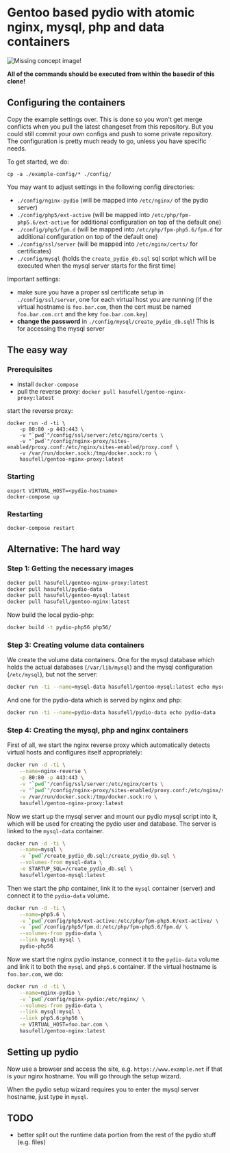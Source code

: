 # Gentoo based pydio with atomic nginx, mysql, php and data containers

![Missing concept image!](https://raw.githubusercontent.com/wiki/hasufell/docker-gentoo-pydio/images/concept.png)

__All of the commands should be executed from within the basedir
of this clone!__

## Configuring the containers

Copy the example settings over. This is done so you won't get merge conflicts
when you pull the latest changeset from this repository. But you could still
commit your own configs and push to some private repository. The configuration
is pretty much ready to go, unless you have specific needs.

To get started, we do:
```
cp -a ./example-config/* ./config/
```

You may want to adjust settings in the following config directories:
* `./config/nginx-pydio` (will be mapped into `/etc/nginx/` of the pydio server)
* `./config/php5/ext-active` (will be mapped into `/etc/php/fpm-php5.6/ext-active` for additional configuration on top of the default one)
* `./config/php5/fpm.d` (will be mapped into `/etc/php/fpm-php5.6/fpm.d` for additional configuration on top of the default one)
* `./config/ssl/server` (will be mapped into `/etc/nginx/certs/` for certificates)
* `./config/mysql` (holds the `create_pydio_db.sql` sql script which will be executed when the mysql server starts for the first time)

Important settings:
* make sure you have a proper ssl certificate setup in `./config/ssl/server`, one for each virtual host you are running (if the virtual hostname is `foo.bar.com`, then the cert must be named `foo.bar.com.crt` and the key `foo.bar.com.key`)
* __change the password__ in `./config/mysql/create_pydio_db.sql`! This is for accessing the mysql server

## The easy way

### Prerequisites
* install `docker-compose`
* pull the reverse proxy: `docker pull hasufell/gentoo-nginx-proxy:latest`

start the reverse proxy:

```
docker run -d -ti \
	-p 80:80 -p 443:443 \
	-v "`pwd`"/config/ssl/server:/etc/nginx/certs \
	-v "`pwd`"/config/nginx-proxy/sites-enabled/proxy.conf:/etc/nginx/sites-enabled/proxy.conf \
	-v /var/run/docker.sock:/tmp/docker.sock:ro \
	hasufell/gentoo-nginx-proxy:latest
```
### Starting
```
export VIRTUAL_HOST=<pydio-hostname>
docker-compose up
```

### Restarting
```
docker-compose restart
```

## Alternative: The hard way

### Step 1: Getting the necessary images

```sh
docker pull hasufell/gentoo-nginx-proxy:latest
docker pull hasufell/pydio-data
docker pull hasufell/gentoo-mysql:latest
docker pull hasufell/gentoo-nginx:latest
```

Now build the local pydio-php:
```sh
docker build -t pydio-php56 php56/
```

### Step 3: Creating volume data containers

We create the volume data containers. One for the mysql database which holds
the actual databases (`/var/lib/mysql`) and the mysql configuration (`/etc/mysql`), but not the server:
```sh
docker run -ti --name=mysql-data hasufell/gentoo-mysql:latest echo mysql-data
```

And one for the pydio-data which is served by nginx and php:
```sh
docker run -ti --name=pydio-data hasufell/pydio-data echo pydio-data
```

### Step 4: Creating the mysql, php and nginx containers

First of all, we start the nginx reverse proxy which automatically detects
virtual hosts and configures itself appropriately:
```sh
docker run -d -ti \
	--name=nginx-reverse \
	-p 80:80 -p 443:443 \
	-v "`pwd`"/config/ssl/server:/etc/nginx/certs \
	-v "`pwd`"/config/nginx-proxy/sites-enabled/proxy.conf:/etc/nginx/sites-enabled/proxy.conf \
	-v /var/run/docker.sock:/tmp/docker.sock:ro \
	hasufell/gentoo-nginx-proxy:latest
```

Now we start up the mysql server and mount our pydio mysql script into it,
which will be used for creating the pydio user and database. The server is linked
to the `mysql-data` container.
```sh
docker run -d -ti \
	--name=mysql \
	-v `pwd`/create_pydio_db.sql:/create_pydio_db.sql \
	--volumes-from mysql-data \
	-e STARTUP_SQL=/create_pydio_db.sql \
	hasufell/gentoo-mysql:latest
```

Then we start the php container, link it to the `mysql` container (server)
and connect it to the `pydio-data` volume.
```sh
docker run -d -ti \
	--name=php5.6 \
	-v `pwd`/config/php5/ext-active:/etc/php/fpm-php5.6/ext-active/ \
	-v `pwd`/config/php5/fpm.d:/etc/php/fpm-php5.6/fpm.d/ \
	--volumes-from pydio-data \
	--link mysql:mysql \
	pydio-php56
```

Now we start the nginx pydio instance, connect it to the `pydio-data` volume
and link it to both the `mysql` and `php5.6` container. If the virtual hostname
is `foo.bar.com`, we do:
```sh
docker run -d -ti \
	--name=nginx-pydio \
	-v `pwd`/config/nginx-pydio:/etc/nginx/ \
	--volumes-from pydio-data \
	--link mysql:mysql \
	--link php5.6:php56 \
	-e VIRTUAL_HOST=foo.bar.com \
	hasufell/gentoo-nginx:latest
```

## Setting up pydio

Now use a browser and access the site, e.g. `https://www.example.net` if
that is your nginx hostname. You will go through the setup wizard.

When the pydio setup wizard requires you to enter the mysql server hostname,
just type in `mysql`.


## TODO
* better split out the runtime data portion from the rest of the pydio stuff (e.g. files)
